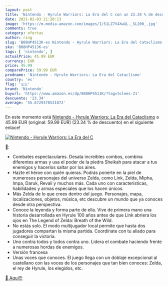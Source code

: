```yaml
---
layout: post
title: 'Nintendo - Hyrule Warriors: La Era del C con un 23.34 % de descuento'
date: 2021-02-03 21:20:13
image: 'https://m.media-amazon.com/images/I/51LZ7V4XwGL._SL200_.jpg'
comments: true
category: ofertas
author: ring
slug: 'B08HP4513K-es Nintendo - Hyrule Warriors: La Era del Cataclismo'
sku: 'B08HP4513K-es'
tags: [ 'nintendo', ]
actualPrice: 45.99 EUR
currency: EUR
price: 45.99
comparePrice: 59.99 EUR
prodname: 'Nintendo - Hyrule Warriors: La Era del Cataclismo'
country: 'es'
flag: '🇪🇸'
brand: 'Nintendo'
buyurl: 'https://www.amazon.es/dp/B08HP4513K/?tag=tolees-21'
descuento: '23.34'
average: '55.6729378531072'
---
```


En este momento está [Nintendo - Hyrule Warriors: La Era del Cataclismo](https://www.amazon.es/dp/B08HP4513K/?tag=tolees-21) a 45.99 EUR (original: 59.99 EUR) (23.34 %  de descuento) en el siguiente enlace!

[![Nintendo - Hyrule Warriors: La Era del C](https://m.media-amazon.com/images/I/51LZ7V4XwGL._SL200_.jpg)](https://www.amazon.es/dp/B08HP4513K/?tag=tolees-21)

🔎:

- Combates espectaculares. Desata increíbles combos, combina diferentes armas y usa el poder de la piedra Sheikah para atacar a tus enemigos y hacerlos saltar por los aires.
- Hazte el héroe con quién quieras. Podrás ponerte en la piel de numerosos personajes del universo Zelda, como Link, Zelda, Mipha, Impa, Daruk, Revali y muchos más. Cada uno con características, habilidades y armas especiales que los hacen únicos.
- Más Zelda de lo que crees dentro del juego. Personajes, mapa, localizaciones, objetos, música, etc descubre un mundo que ya conoces desde otra perspectiva.
- Conoce la leyenda y forma parte de ella. Vive de primera mano una historia desarrollada en Hyrule 100 años antes de que Link abriera los ojos en The Legend of Zelda: Breath of the Wild.
- No estás solo. El modo multijugador local permite que hasta dos jugadores compartan la misma partida. Coordínate con tu aliado para conseguir la victoria.
- Uno contra todos y todos contra uno. Lidera el combate haciendo frente a numerosas hordas de enemigos.
- Versión francesa
- Unas voces que conoces. El juego llega con un doblaje excepcional al castellano con las voces de los personajes que tan bien conoces: Zelda, el rey de Hyrule, los elegidos, etc.

[🛒 Aquí!!!](https://www.amazon.es/dp/B08HP4513K/?tag=tolees-21)
